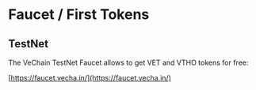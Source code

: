 # Faucet / First Tokens

## TestNet

The VeChain TestNet Faucet allows to get VET and VTHO tokens for free:

[https://faucet.vecha.in/](https://faucet.vecha.in/)
